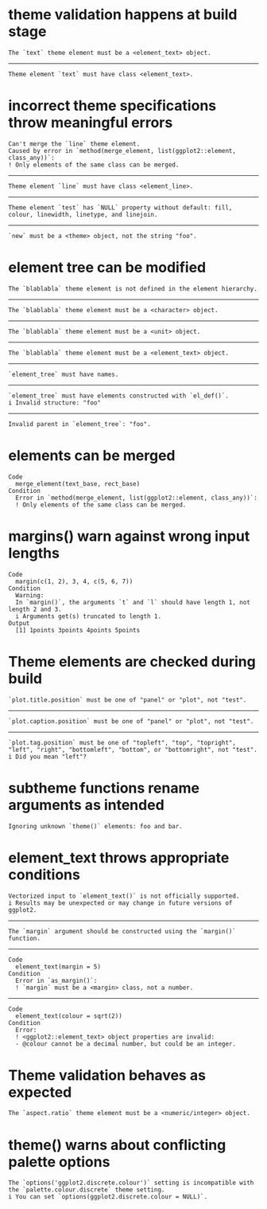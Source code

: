 # theme validation happens at build stage

    The `text` theme element must be a <element_text> object.

---

    Theme element `text` must have class <element_text>.

# incorrect theme specifications throw meaningful errors

    Can't merge the `line` theme element.
    Caused by error in `method(merge_element, list(ggplot2::element, class_any))`:
    ! Only elements of the same class can be merged.

---

    Theme element `line` must have class <element_line>.

---

    Theme element `test` has `NULL` property without default: fill, colour, linewidth, linetype, and linejoin.

---

    `new` must be a <theme> object, not the string "foo".

# element tree can be modified

    The `blablabla` theme element is not defined in the element hierarchy.

---

    The `blablabla` theme element must be a <character> object.

---

    The `blablabla` theme element must be a <unit> object.

---

    The `blablabla` theme element must be a <element_text> object.

---

    `element_tree` must have names.

---

    `element_tree` must have elements constructed with `el_def()`.
    i Invalid structure: "foo"

---

    Invalid parent in `element_tree`: "foo".

# elements can be merged

    Code
      merge_element(text_base, rect_base)
    Condition
      Error in `method(merge_element, list(ggplot2::element, class_any))`:
      ! Only elements of the same class can be merged.

# margins() warn against wrong input lengths

    Code
      margin(c(1, 2), 3, 4, c(5, 6, 7))
    Condition
      Warning:
      In `margin()`, the arguments `t` and `l` should have length 1, not length 2 and 3.
      i Arguments get(s) truncated to length 1.
    Output
      [1] 1points 3points 4points 5points

# Theme elements are checked during build

    `plot.title.position` must be one of "panel" or "plot", not "test".

---

    `plot.caption.position` must be one of "panel" or "plot", not "test".

---

    `plot.tag.position` must be one of "topleft", "top", "topright", "left", "right", "bottomleft", "bottom", or "bottomright", not "test".
    i Did you mean "left"?

# subtheme functions rename arguments as intended

    Ignoring unknown `theme()` elements: foo and bar.

# element_text throws appropriate conditions

    Vectorized input to `element_text()` is not officially supported.
    i Results may be unexpected or may change in future versions of ggplot2.

---

    The `margin` argument should be constructed using the `margin()` function.

---

    Code
      element_text(margin = 5)
    Condition
      Error in `as_margin()`:
      ! `margin` must be a <margin> class, not a number.

---

    Code
      element_text(colour = sqrt(2))
    Condition
      Error:
      ! <ggplot2::element_text> object properties are invalid:
      - @colour cannot be a decimal number, but could be an integer.

# Theme validation behaves as expected

    The `aspect.ratio` theme element must be a <numeric/integer> object.

# theme() warns about conflicting palette options

    The `options('ggplot2.discrete.colour')` setting is incompatible with the `palette.colour.discrete` theme setting.
    i You can set `options(ggplot2.discrete.colour = NULL)`.

